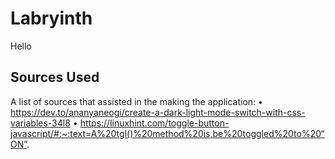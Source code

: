 # Labryinth
Hello

## Sources Used
A list of sources that assisted in the making the application:
    • https://dev.to/ananyaneogi/create-a-dark-light-mode-switch-with-css-variables-34l8
    • https://linuxhint.com/toggle-button-javascript/#:~:text=A%20tgl()%20method%20is,be%20toggled%20to%20“ON”.